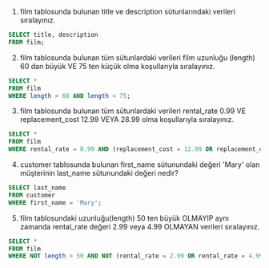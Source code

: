 1. film tablosunda bulunan title ve description sütunlarındaki verileri sıralayınız.

```SQL
SELECT title, description
FROM film;
```

2. film tablosunda bulunan tüm sütunlardaki verileri film uzunluğu (length) 60 dan büyük VE 75 ten küçük olma koşullarıyla sıralayınız.

```SQL
SELECT *
FROM film
WHERE length > 60 AND length < 75;
```

3. film tablosunda bulunan tüm sütunlardaki verileri rental_rate 0.99 VE replacement_cost 12.99 VEYA 28.99 olma koşullarıyla sıralayınız.

```SQL
SELECT *
FROM film
WHERE rental_rate = 0.99 AND (replacement_cost = 12.99 OR replacement_cost = 28.99);
```

4. customer tablosunda bulunan first_name sütunundaki değeri 'Mary' olan müşterinin last_name sütunundaki değeri nedir?

```SQL
SELECT last_name
FROM customer
WHERE first_name = 'Mary';
```

5. film tablosundaki uzunluğu(length) 50 ten büyük OLMAYIP aynı zamanda rental_rate değeri 2.99 veya 4.99 OLMAYAN verileri sıralayınız.

```SQL
SELECT *
FROM film
WHERE NOT length > 50 AND NOT (rental_rate = 2.99 OR rental_rate = 4.99);
```
